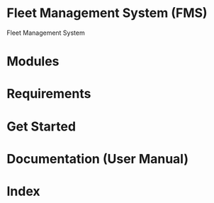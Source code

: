 # Fleet Management System (FMS)
Fleet Management System

# Modules

# Requirements

# Get Started

# Documentation (User Manual)
 # Index
